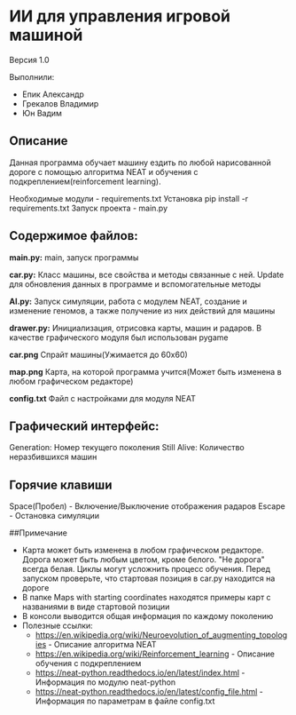 # ИИ для управления игровой машиной
Версия 1.0

Выполнили:

 - Епик Александр
 - Грекалов Владимир 
 - Юн Вадим 

## Описание
Данная программа обучает машину ездить по любой нарисованной дороге с помощью алгоритма NEAT и обучения с подкреплением(reinforcement learning).

Необходимые модули - requirements.txt
Установка pip install -r requirements.txt
Запуск проекта - main.py

## Содержимое файлов:

**main.py:**
    main, запуск программы
		
**car.py:**
		Класс машины, все свойства и методы связанные с ней. Update для обновления данных в программе и вспомогательные методы
	
**AI.py:**
		Запуск симуляции, работа с модулем NEAT, создание и изменение геномов, а также получение из них действий для машины
	
**drawer.py:**
		Инициализация, отрисовка карты, машин и радаров. В качестве графического модуля был использован pygame
    
**car.png**
    Спрайт машины(Ужимается до 60х60)
    
**map.png**
    Карта, на которой программа учится(Может быть изменена в любом графическом редакторе)
    
**config.txt**
    Файл с настройками для модуля NEAT
		
## Графический интерфейс:

Generation: Номер текущего поколения
Still Alive: Количество неразбившихся машин

## Горячие клавиши

Space(Пробел) - Включение/Выключение отображения радаров
Escape - Остановка симуляции

##Примечание
* Карта может быть изменена в любом графическом редакторе. Дорога может быть любым цветом, кроме белого. "Не дорога" всегда белая. Циклы могут усложнить процесс обучения. Перед запуском проверьте, что стартовая позиция в car.py находится на дороге
* В папке Maps with starting coordinates находятся примеры карт с названиями в виде стартовой позиции
* В консоли выводится общая информация по каждому поколению
* Полезные ссылки:
    + https://en.wikipedia.org/wiki/Neuroevolution_of_augmenting_topologies - Описание алгоритма NEAT
    + https://en.wikipedia.org/wiki/Reinforcement_learning - Описание обучения с подкреплением
    + https://neat-python.readthedocs.io/en/latest/index.html - Информация по модулю neat-python
    + https://neat-python.readthedocs.io/en/latest/config_file.html - Информация по параметрам в файле config.txt 
